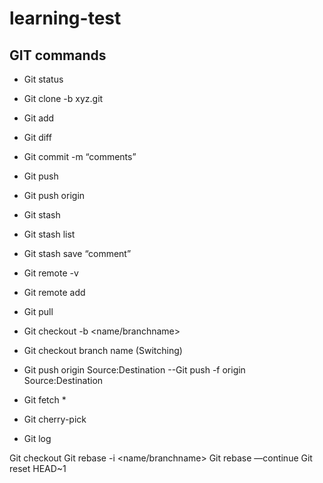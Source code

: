 # learning-test


## GIT commands

- Git status
- Git clone -b <branchName> xyz.git
- Git add <filename>
- Git diff <filename>
- Git commit -m “comments”
- Git push 
- Git push origin <branchName>

- Git stash
- Git stash list
- Git stash save “comment”

- Git remote -v
- Git remote add <name> <source>
- Git pull <name> <branchName> 
- Git checkout -b <branchname> <name/branchname>
- Git checkout branch name (Switching)
- Git push origin Source:Destination
--Git push -f origin Source:Destination

- Git fetch <name> <branchname>* 
- Git cherry-pick <commitid>
- Git log

Git checkout <branchname> 
Git rebase -i <name/branchname> <branchname>
Git rebase —continue
Git reset HEAD~1
